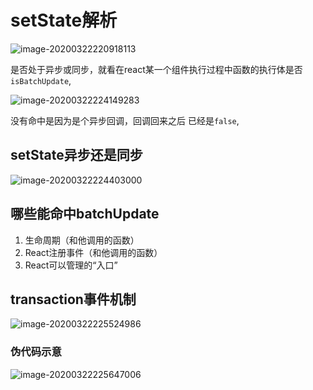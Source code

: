 # setState解析

![image-20200322220918113](http://book.52react.cn/uPic/cAfTyV5PwbovSup.png)

是否处于异步或同步，就看在react某一个组件执行过程中函数的执行体是否`isBatchUpdate`,

![image-20200322224149283](/Users/lovewcc/Documents/07_前端学习/React/image-20200322224149283.png)



没有命中是因为是个异步回调，回调回来之后 已经是`false`,

## setState异步还是同步

![image-20200322224403000](/Users/lovewcc/Documents/07_前端学习/React/image-20200322224403000.png)

## 哪些能命中batchUpdate

1. 生命周期（和他调用的函数）
2. React注册事件（和他调用的函数）
3. React可以管理的“入口”



##  transaction事件机制

![image-20200322225524986](/Users/lovewcc/Documents/07_前端学习/React/image-20200322225524986.png)



### 伪代码示意

![image-20200322225647006](/Users/lovewcc/Documents/07_前端学习/React/image-20200322225647006.png)